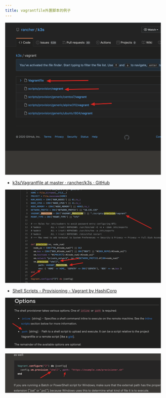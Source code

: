 ```yaml
---
title: vagrantfile外置脚本的例子
---
```


![](https://raw.githubusercontent.com/liweinan/blogpic2020_ii/master/jun01/249041590668965_.pic_hd.jpg)

* [k3s/Vagrantfile at master · rancher/k3s · GitHub](https://github.com/rancher/k3s/blob/master/Vagrantfile#L23)

![](https://raw.githubusercontent.com/liweinan/blogpic2020_ii/master/jun01/249071590669013_.pic_hd.jpg)

* [Shell Scripts - Provisioning - Vagrant by HashiCorp](https://www.vagrantup.com/docs/provisioning/shell.html)

![](https://raw.githubusercontent.com/liweinan/blogpic2020_ii/master/jun01/54FCC227-6D66-41C0-BF58-F5D19ABA4FEE.png)

![](https://raw.githubusercontent.com/liweinan/blogpic2020_ii/master/jun01/201F72FD-F5AA-4BF7-BFCA-2484C7A6626B.png)



